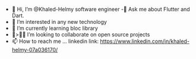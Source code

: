 - 👋 Hi, I’m @Khaled-Helmy software engineer 
-💬 Ask me about Flutter and Dart.
- 👀 I’m interested in any new technology
- 🌱 I’m currently learning bloc library
- 💞️>🧑‍💻 I’m looking to collaborate on open source projects
- 📫 How to reach me ... linkedin link: https://www.linkedin.com/in/khaled-helmy-07a036170/

<!---
Khaled-Helmy/Khaled-Helmy is a ✨ special ✨ repository because its `README.md` (this file) appears on your GitHub profile.
You can click the Preview link to take a look at your changes.
--->
